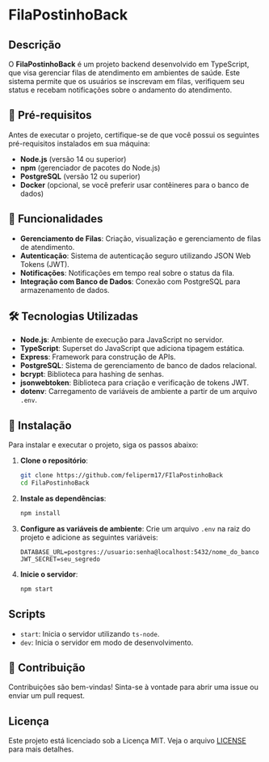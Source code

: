 # FilaPostinhoBack

## Descrição

O **FilaPostinhoBack** é um projeto backend desenvolvido em TypeScript, que visa gerenciar filas de atendimento em ambientes de saúde. Este sistema permite que os usuários se inscrevam em filas, verifiquem seu status e recebam notificações sobre o andamento do atendimento.

## 🔧 Pré-requisitos

Antes de executar o projeto, certifique-se de que você possui os seguintes pré-requisitos instalados em sua máquina:

- **Node.js** (versão 14 ou superior)
- **npm** (gerenciador de pacotes do Node.js)
- **PostgreSQL** (versão 12 ou superior)
- **Docker** (opcional, se você preferir usar contêineres para o banco de dados)

## 🚀 Funcionalidades

- **Gerenciamento de Filas**: Criação, visualização e gerenciamento de filas de atendimento.
- **Autenticação**: Sistema de autenticação seguro utilizando JSON Web Tokens (JWT).
- **Notificações**: Notificações em tempo real sobre o status da fila.
- **Integração com Banco de Dados**: Conexão com PostgreSQL para armazenamento de dados.

## 🛠️ Tecnologias Utilizadas

- **Node.js**: Ambiente de execução para JavaScript no servidor.
- **TypeScript**: Superset do JavaScript que adiciona tipagem estática.
- **Express**: Framework para construção de APIs.
- **PostgreSQL**: Sistema de gerenciamento de banco de dados relacional.
- **bcrypt**: Biblioteca para hashing de senhas.
- **jsonwebtoken**: Biblioteca para criação e verificação de tokens JWT.
- **dotenv**: Carregamento de variáveis de ambiente a partir de um arquivo `.env`.

## 🏃 Instalação

Para instalar e executar o projeto, siga os passos abaixo:

1. **Clone o repositório**:
   ```bash
   git clone https://github.com/feliperm17/FIlaPostinhoBack
   cd FilaPostinhoBack
   ```

2. **Instale as dependências**:
   ```bash
   npm install
   ```

3. **Configure as variáveis de ambiente**:
   Crie um arquivo `.env` na raiz do projeto e adicione as seguintes variáveis:
   ```
   DATABASE_URL=postgres://usuario:senha@localhost:5432/nome_do_banco
   JWT_SECRET=seu_segredo
   ```

4. **Inicie o servidor**:
   ```bash
   npm start
   ```

## Scripts

- `start`: Inicia o servidor utilizando `ts-node`.
- `dev`: Inicia o servidor em modo de desenvolvimento.

## 🤝 Contribuição

Contribuições são bem-vindas! Sinta-se à vontade para abrir uma issue ou enviar um pull request.

## Licença

Este projeto está licenciado sob a Licença MIT. Veja o arquivo [LICENSE](LICENSE) para mais detalhes.
```